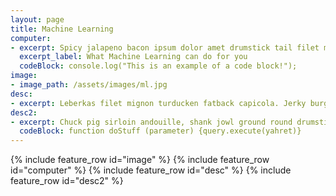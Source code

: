```yaml
---
layout: page
title: Machine Learning
computer:
- excerpt: Spicy jalapeno bacon ipsum dolor amet drumstick tail filet mignon, shoulder turkey bacon ribeye picanha burgdoggen. Kielbasa fatback shoulder landjaeger t-bone. Tenderloin biltong corned beef tri-tip, ham hock flank bacon ribeye turkey. Landjaeger biltong turducken tongue meatloaf. Frankfurter short ribs pig meatloaf chuck kielbasa tail rump boudin shoulder.
  excerpt_label: What Machine Learning can do for you
  codeBlock: console.log("This is an example of a code block!");
image:
- image_path: /assets/images/ml.jpg
desc:
- excerpt: Leberkas filet mignon turducken fatback capicola. Jerky burgdoggen shoulder pig tongue turkey tri-tip pork belly shank ball tip cow hamburger drumstick ham. Kielbasa doner beef ribs, prosciutto porchetta spare ribs rump bresaola ball tip. Buffalo prosciutto tenderloin leberkas. Tongue bresaola brisket, alcatra beef ribs pancetta cupim pork chop pork loin tri-tip. Ham corned beef rump swine, drumstick bacon salami shoulder. Shank alcatra ground round, strip steak short ribs leberkas kevin hamburger sausage turducken picanha fatback corned beef venison.
desc2:
- excerpt: Chuck pig sirloin andouille, shank jowl ground round drumstick bresaola shoulder flank short loin. T-bone fatback pancetta chuck boudin shank tenderloin landjaeger jerky picanha kielbasa. Meatloaf burgdoggen spare ribs pastrami shankle biltong ham shank. Swine sausage boudin, picanha chicken meatball pork belly tri-tip bacon. Meatball jowl prosciutto, alcatra jerky pork t-bone ball tip burgdoggen pork belly tongue porchetta hamburger. Kevin beef turkey prosciutto. Pastrami ribeye cow pork belly kielbasa porchetta pork, alcatra ball tip tail picanha kevin leberkas.
  codeBlock: function doStuff (parameter) {query.execute(yahret)}
---
```


{% include feature_row id="image" %}
{% include feature_row id="computer" %}
{% include feature_row id="desc" %}
{% include feature_row id="desc2" %}
